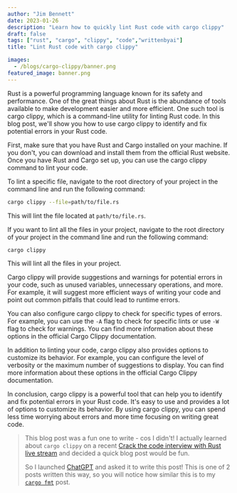 ```yaml
---
author: "Jim Bennett"
date: 2023-01-26
description: "Learn how to quickly lint Rust code with cargo clippy"
draft: false
tags: ["rust", "cargo", "clippy", "code","writtenbyai"]
title: "Lint Rust code with cargo clippy"

images:
  - /blogs/cargo-clippy/banner.png
featured_image: banner.png
---
```


Rust is a powerful programming language known for its safety and performance. One of the great things about Rust is the abundance of tools available to make development easier and more efficient. One such tool is cargo clippy, which is a command-line utility for linting Rust code. In this blog post, we'll show you how to use cargo clippy to identify and fix potential errors in your Rust code.

First, make sure that you have Rust and Cargo installed on your machine. If you don't, you can download and install them from the official Rust website. Once you have Rust and Cargo set up, you can use the cargo clippy command to lint your code.

To lint a specific file, navigate to the root directory of your project in the command line and run the following command:

```bash
cargo clippy --file=path/to/file.rs
```

This will lint the file located at `path/to/file.rs`.

If you want to lint all the files in your project, navigate to the root directory of your project in the command line and run the following command:

```bash
cargo clippy
```

This will lint all the files in your project.

Cargo clippy will provide suggestions and warnings for potential errors in your code, such as unused variables, unnecessary operations, and more. For example, it will suggest more efficient ways of writing your code and point out common pitfalls that could lead to runtime errors.

You can also configure cargo clippy to check for specific types of errors. For example, you can use the `-A` flag to check for specific lints or use `-W` flag to check for warnings. You can find more information about these options in the official Cargo Clippy documentation.

In addition to linting your code, cargo clippy also provides options to customize its behavior. For example, you can configure the level of verbosity or the maximum number of suggestions to display. You can find more information about these options in the official Cargo Clippy documentation.

In conclusion, cargo clippy is a powerful tool that can help you to identify and fix potential errors in your Rust code. It's easy to use and provides a lot of options to customize its behavior. By using cargo clippy, you can spend less time worrying about errors and more time focusing on writing great code.


> This blog post was a fun one to write - cos I didn't! I actually learned about `cargo clippy` on a recent [Crack the code interview with Rust live stream](https://www.youtube.com/watch?v=2Dd6wACDna8) and decided a quick blog post would be fun.
>
> So I launched [ChatGPT](https://chat.openai.com/chat) and asked it to write this post! This is one of 2 posts written this way, so you will notice how similar this is to my [`cargo fmt`](/blogs/cargo-fmt) post.